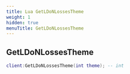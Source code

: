 ```yaml
---
title: Lua GetLDoNLossesTheme
weight: 1
hidden: true
menuTitle: GetLDoNLossesTheme
---
```

## GetLDoNLossesTheme
```lua
client:GetLDoNLossesTheme(int theme); -- int
```